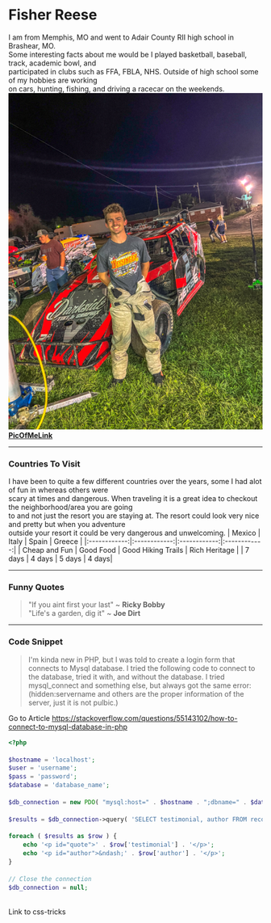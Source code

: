 # Fisher Reese 
I am from Memphis, MO and went to Adair County RII high school in Brashear, MO. <br>
Some interesting facts about me would be I played basketball, baseball, track, academic bowl, and <br>
participated in clubs such as FFA, FBLA, NHS. Outside of high school some of my hobbies are working <br>
on cars, hunting, fishing, and driving a racecar on the weekends. 
![PicOfMe](images/PicOfMe.PNG)<br>
**[PicOfMeLink](images/PicOfMe.PNG)**

***

### Countries To Visit
I have been to quite a few different countries over the years, some I had alot of fun in whereas others were <br>
scary at times and dangerous. When traveling it is a great idea to checkout the neighborhood/area you are going<br> to and not just the resort you are staying at. The resort could look very nice and pretty but when you adventure<br>
outside your resort it could be very dangerous and unwelcoming. 
| Mexico | Italy | Spain | Greece |
|:------------:|:------------:|:------------:|:------------:|
| Cheap and Fun | Good Food | Good Hiking Trails | Rich Heritage |
| 7 days | 4 days | 5 days | 4 days|

***

### Funny Quotes 
>"If you aint first your last" ~ **Ricky Bobby** <br>
>"Life's a garden, dig it" ~ **Joe Dirt**

***

### Code Snippet
>I'm kinda new in PHP, but I was told to create a login form that connects to Mysql database.
I tried the following code to connect to the database, tried it with, and without the database. I tried mysql_connect and something else, but always got the same error: (hidden:servername and others are the proper information of the server, just it is not pulbic.)<br>

Go to Article <https://stackoverflow.com/questions/55143102/how-to-connect-to-mysql-database-in-php>

~~~php
<?php

$hostname = 'localhost';
$user = 'username';
$pass = 'password';
$database = 'database_name';

$db_connection = new PDO( "mysql:host=" . $hostname . ";dbname=" . $database, $user, $pass );

$results = $db_connection->query( 'SELECT testimonial, author FROM recommendations WHERE 1 ORDER by rand() LIMIT 1' );

foreach ( $results as $row ) {
	echo '<p id="quote">' . $row['testimonial'] . '</p>';
	echo '<p id="author">&ndash;' . $row['author'] . '</p>';
}

// Close the connection
$db_connection = null;
~~~
<br>
Link to css-tricks <https://css-tricks.com/snippets/php/basic-database-connection-random-query-display-result/>